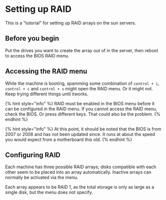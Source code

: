 # Setting up RAID

This is a "tutorial" for setting up RAID arrays on the sun servers.

## Before you begin

Put the drives you want to create the array out of in the server, then reboot to access the BIOS RAID menu.

## Accessing the RAID menu

While the machine is booting, spamming some combination of `control + i`, `control + c` and `control + s` might open the RAID menu.  Or it might not.  Keep trying different things until itworks.

{% hint style="info" %}
RAID must be enabled in the BIOS menu before it can be configured in the RAID menu.  If you cannot access the RAID menu, check the BIOS.  Or press different keys.  That could also be the problem.
{% endhint %}

{% hint style="info" %}
At this point, it should be noted that the BIOS is from 2007 or 2008 and has not been updated since.  It runs at about the speed you would expect from a motherboard this old.
{% endhint %}

## Configuring RAID

Each machine has three possible RAID arrays; disks compatible with each other seem to be placed into an array automatically.  Inactive arrays can normally be activated via the menu.

Each array appears to be RAID 1, as the total storage is only as large as a single disk, but the menu does not specify.


